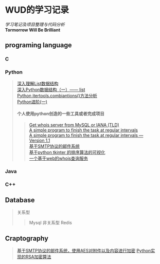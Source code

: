 WUD的学习记录
====================


*学习笔记及项目整理与代码分析*    
**Tormorrow Will Be Brilliant**


## programing language

### C


### Python
> [深入理解List数据结构](http://wudly.cn)  
> [深入Python数据结构（一）—— list](http://wudly.cn/?p=299)  
> [Python itertools.combiantions()方法分析](http://wudly.cn/?p=226)  
> [Python进阶(一)](http://wudly.cn/?p=319)
> #### 个人使用python创造的一些工具或者完成项目
>> [Get whois server from MySQL or IANA (TLD)](http://wudly.cn/?p=1)  
>> [A simple program to finish the task at regular intervals](http://wudly.cn/?p=108)  
>> [A simple program to finish the task at regular intervals — Version 1.1](http://wudly.cn/?p=133)  
>> [基于SMTP协议的邮件系统](http://wudly.cn/?p=262)  
>> [基于python tkinter 的排序算法的可视化](https://github.com/JX-Wang/Dynamic-Sorting)  
>> [一个基于web的whois查询服务](https://github.com/JX-Wang/Whois_Service)  
### Java

### C++

## Database
> 关系型
>> Mysql
> 非关系型
>> Redis
## Craptography
> [基于SMTP协议的邮件系统，使用AES对附件以及内容进行加密](http://wudly.cn/?p=262)
> [Python实现的RSA加密算法](https://github.com/JX-Wang/RSA_encryption_algorithm)

